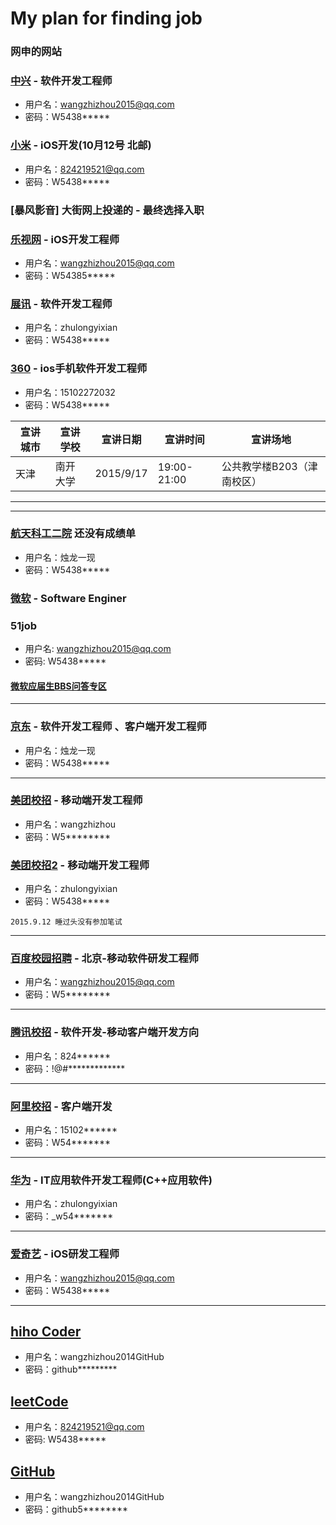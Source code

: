 # My plan for finding job


### 网申的网站

### [中兴](http://job.zte.com.cn/ZTE.Graduate.Web/Index/Index.aspx) - 软件开发工程师
- 用户名：wangzhizhou2015@qq.com	
- 密码：W5438*****

### [小米](http://hr.xiaomi.com/campus/process) - iOS开发(10月12号 北邮)
- 用户名：824219521@qq.com	
- 密码：W5438*****

### [暴风影音] 大街网上投递的 - 最终选择入职

### [乐视网](http://campus.51job.com/letv/index.htm) - iOS开发工程师
 - 用户名：wangzhizhou2015@qq.com	
 - 密码：W54385*****

### [展讯](http://www.hotjob.cn/wt/spreadtrum/web/index/campus) - 软件开发工程师
 - 用户名：zhulongyixian
 - 密码：W5438*****

### [360](http://campus.360.cn/2015/grad.html) - ios手机软件开发工程师
 - 用户名：15102272032
 - 密码：W5438*****

|宣讲城市|宣讲学校|宣讲日期|宣讲时间|宣讲场地|
|---|---|---|---|---|
|天津|南开大学|2015/9/17|19:00-21:00|公共教学楼B203（津南校区）|

---
---

### [航天科工二院](http://zhaopin.casic.cn/Recruit/Main) 还没有成绩单
 - 用户名：烛龙一现
 - 密码：W5438*****


### [微软](http://www.joinms.com/cn_c/mainland1.htm) - Software Enginer

### 51job

 - 用户名: wangzhizhou2015@qq.com	
 - 密码: W5438*****

#### [微软应届生BBS问答专区](http://bbs.yingjiesheng.com/forum-228-1.html)

---

### [京东](http://campus.jd.com/) - 软件开发工程师 、客户端开发工程师
 - 用户名：烛龙一现
 - 密码：W5438*****

---

### [美团校招](http://zhaopin.meituan.com/) - 移动端开发工程师
 - 用户名：wangzhizhou
 - 密码：W5********

### [美团校招2](http://zhaopin.meituan.com/) - 移动端开发工程师

 - 用户名：zhulongyixian
 - 密码：W5438*****

`2015.9.12 睡过头没有参加笔试`

---

### [百度校园招聘](http://talent.baidu.com/external/baidu/campus.html#/individualCenter) - 北京-移动软件研发工程师
 - 用户名：wangzhizhou2015@qq.com
 - 密码：W5********

---

### [腾讯校招](http://join.qq.com/preview.php) - 软件开发-移动客户端开发方向
 - 用户名：824******
 - 密码：!@#*************

---

### [阿里校招](https://campus.alibaba.com/myJobApply.htm) - 客户端开发
 - 用户名：15102******
 - 密码：W54*******

---

### [华为](http://career.huawei.com/recruitment/) - IT应用软件开发工程师(C++应用软件)
 - 用户名：zhulongyixian
 - 密码：_w54*******

---

### [爱奇艺](http://campus.iqiyi.com/) - iOS研发工程师
 - 用户名：wangzhizhou2015@qq.com	
 - 密码：W5438*****

---

## [hiho Coder](http://hihocoder.com/hiho)
 - 用户名：wangzhizhou2014GitHub	
 - 密码：github*********

## [leetCode]()
 - 用户名：824219521@qq.com 
 - 密码: W5438*****

## [GitHub](https://github.com/)
 - 用户名：wangzhizhou2014GitHub
 - 密码：github5********

